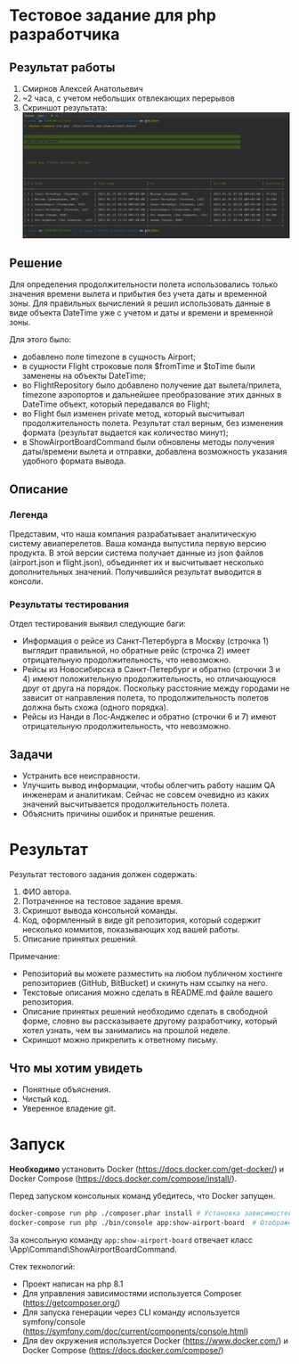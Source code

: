 # Тестовое задание для php разработчика

## Результат работы
1) Смирнов Алексей Анатольевич
2) ~2 часа, с учетом небольших отвлекающих перерывов
3) Скриншот результата:
![](img.png)


## Решение
Для определения продолжительности полета использовались только значения
времени вылета и прибытия без учета даты и временной зоны. 
Для правильных вычислений я решил использовать данные в виде объекта DateTime
уже с учетом и даты и времени и временной зоны.  

Для этого было:
* добавлено поле timezone в сущность Airport;
* в сущности Flight строковые поля $fromTime и $toTime были заменены на 
объекты DateTime;
* во FlightRepository было добавлено получение дат вылета/прилета, timezone аэропортов
и дальнейшее преобразование этих данных в DateTime объект, который передавался во Flight;
* во Flight был изменен private метод, который высчитывал продолжительность полета.
Результат стал верным, без изменения формата (результат выдается как количество минут);
* в ShowAirportBoardCommand были обновлены методы получения даты/времени вылета и отправки, 
добавлена возможность указания удобного формата вывода.


## Описание
### Легенда
Представим, что наша компания разрабатывает аналитическую систему авиаперелетов. Ваша команда выпустила первую версию продукта. В этой версии система получает данные из json файлов (airport.json и flight.json), объединяет их и высчитывает несколько дополнительных значений. Получившийся результат выводится в консоли.

### Результаты тестирования
Отдел тестирования выявил следующие баги:
* Информация о рейсе из Санкт-Петербурга в Москву (строчка 1) выглядит правильной, но обратные рейс (строчка 2) имеет отрицательную продолжительность, что невозможно.
* Рейсы из Новосибирска в Санкт-Петербург и обратно (строчки 3 и 4) имеют положительную продолжительность, но отличающуюся друг от друга на порядок. Поскольку расстояние между городами не зависит от направления полета, то продолжительность полетов должна быть схожа (одного порядка).
* Рейсы из Нанди в Лос‑Анджелес и обратно (строчки 6 и 7) имеют отрицательную продолжительность, что невозможно.

## Задачи
* Устранить все неисправности.
* Улучшить вывод информации, чтобы облегчить работу нашим QA инженерам и аналитикам. Сейчас не совсем очевидно из каких значений высчитывается продолжительность полета.
* Объяснить причины ошибок и принятые решения.

# Результат
Результат тестового задания должен содержать:

1. ФИО автора.
2. Потраченное на тестовое задание время.
3. Скриншот вывода консольной команды.
4. Код, оформленный в виде git репозитория, который содержит несколько коммитов, показывающих ход вашей работы.
5. Описание принятых решений.

Примечание:
* Репозиторий вы можете разместить на любом публичном хостинге репозиториев (GitHub, BitBucket) и скинуть нам ссылку на него.
* Текстовые описания можно сделать в README.md файле вашего репозитория.
* Описание принятых решений необходимо сделать в свободной форме, словно вы рассказываете другому разработчику, который хотел узнать, чем вы занимались на прошлой неделе.
* Скриншот можно прикрепить к ответному письму.

## Что мы хотим увидеть
* Понятные объяснения.
* Чистый код.
* Уверенное владение git.

# Запуск
**Необходимо** установить Docker (https://docs.docker.com/get-docker/) и Docker Compose (https://docs.docker.com/compose/install/).

Перед запуском консольных команд убедитесь, что Docker запущен.
```bash
docker-compose run php ./composer.phar install # Установка зависимостей
docker-compose run php ./bin/console app:show-airport-board  # Отображения табло полетов
```

За консольную команду `app:show-airport-board` отвечает класс \App\Command\ShowAirportBoardCommand.

Стек технологий:
* Проект написан на php 8.1
* Для управления зависимостями используется Composer (https://getcomposer.org/)
* Для запуска генерации через CLI команду используется symfony/console (https://symfony.com/doc/current/components/console.html)
* Для dev окружения используется Docker (https://www.docker.com/) и Docker Compose (https://docs.docker.com/compose/)